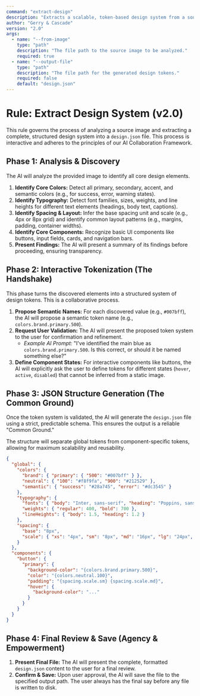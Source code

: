 ```yaml
---
command: "extract-design"
description: "Extracts a scalable, token-based design system from a source image and creates a structured, framework-agnostic `design.json` file. This is a foundational step in the AI Collaboration Framework."
author: "Gerry & Cascade"
version: "2.0"
args:
  - name: "--from-image"
    type: "path"
    description: "The file path to the source image to be analyzed."
    required: true
  - name: "--output-file"
    type: "path"
    description: "The file path for the generated design tokens."
    required: false
    default: "design.json"
---
```


# Rule: Extract Design System (v2.0)

This rule governs the process of analyzing a source image and extracting a complete, structured design system into a `design.json` file. This process is interactive and adheres to the principles of our AI Collaboration Framework.

## Phase 1: Analysis & Discovery

The AI will analyze the provided image to identify all core design elements.

1.  **Identify Core Colors:** Detect all primary, secondary, accent, and semantic colors (e.g., for success, error, warning states).
2.  **Identify Typography:** Detect font families, sizes, weights, and line heights for different text elements (headings, body text, captions).
3.  **Identify Spacing & Layout:** Infer the base spacing unit and scale (e.g., 4px or 8px grid) and identify common layout patterns (e.g., margins, padding, container widths).
4.  **Identify Core Components:** Recognize basic UI components like buttons, input fields, cards, and navigation bars.
5.  **Present Findings:** The AI will present a summary of its findings before proceeding, ensuring transparency.

## Phase 2: Interactive Tokenization (The Handshake)

This phase turns the discovered elements into a structured system of design tokens. This is a collaborative process.

1.  **Propose Semantic Names:** For each discovered value (e.g., `#007bff`), the AI will propose a semantic token name (e.g., `colors.brand.primary.500`).
2.  **Request User Validation:** The AI will present the proposed token system to the user for confirmation and refinement.
    -   *Example AI Prompt:* "I've identified the main blue as `colors.brand.primary.500`. Is this correct, or should it be named something else?"
3.  **Define Component States:** For interactive components like buttons, the AI will explicitly ask the user to define tokens for different states (`hover`, `active`, `disabled`) that cannot be inferred from a static image.

## Phase 3: JSON Structure Generation (The Common Ground)

Once the token system is validated, the AI will generate the `design.json` file using a strict, predictable schema. This ensures the output is a reliable "Common Ground."

The structure will separate global tokens from component-specific tokens, allowing for maximum scalability and reusability.

```json
{
  "global": {
    "colors": {
      "brand": { "primary": { "500": "#007bff" } },
      "neutral": { "100": "#f8f9fa", "900": "#212529" },
      "semantic": { "success": "#28a745", "error": "#dc3545" }
    },
    "typography": {
      "fonts": { "body": "Inter, sans-serif", "heading": "Poppins, sans-serif" },
      "weights": { "regular": 400, "bold": 700 },
      "lineHeights": { "body": 1.5, "heading": 1.2 }
    },
    "spacing": {
      "base": "8px",
      "scale": { "xs": "4px", "sm": "8px", "md": "16px", "lg": "24px", "xl": "32px" }
    }
  },
  "components": {
    "button": {
      "primary": {
        "background-color": "{colors.brand.primary.500}",
        "color": "{colors.neutral.100}",
        "padding": "{spacing.scale.sm} {spacing.scale.md}",
        "hover": {
          "background-color": "..."
        }
      }
    }
  }
}
```

## Phase 4: Final Review & Save (Agency & Empowerment)

1.  **Present Final File:** The AI will present the complete, formatted `design.json` content to the user for a final review.
2.  **Confirm & Save:** Upon user approval, the AI will save the file to the specified output path. The user always has the final say before any file is written to disk.
